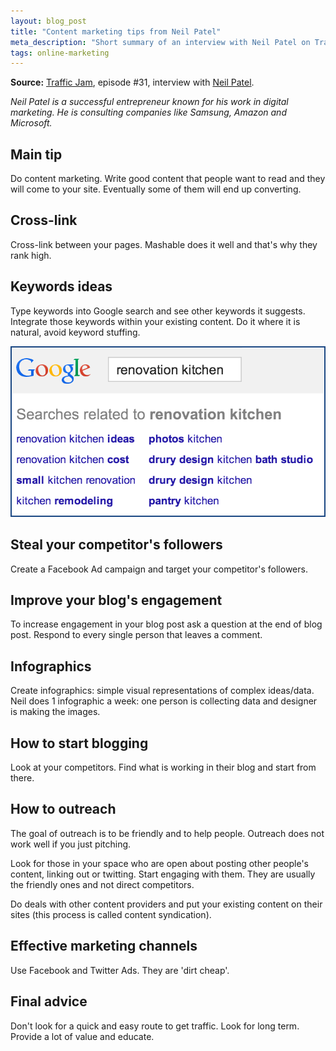 ```yaml
---
layout: blog_post
title: "Content marketing tips from Neil Patel"
meta_description: "Short summary of an interview with Neil Patel on Traffic Jam podcast about successfull internet marketing strategies."
tags: online-marketing
---
```


**Source:** [Traffic Jam](http://www.veravo.com/trafficjam/tj31-outreach-content-marketing-infographics-neil-patel/), episode #31, interview with <a href='http://en.wikipedia.org/wiki/Neil_Patel_(entrepreneur)'>Neil Patel</a>.

*Neil Patel is a successful entrepreneur known for his work in digital marketing. He is consulting companies like Samsung, Amazon and Microsoft.*

## Main tip

Do content marketing. Write good content that people want to read and they will come to your site. Eventually some of them will end up converting.

## Cross-link

Cross-link between your pages. Mashable does it well and that's why they rank high.

## Keywords ideas

Type keywords into Google search and see other keywords it suggests. Integrate those keywords within your existing content. Do it where it is natural, avoid keyword stuffing.

![Get keywords ideas from Google suggestions](/image/blog/2014-04-02-write-good-content-nail-patel-interview.png)

## Steal your competitor's followers

Create a Facebook Ad campaign and target your competitor's followers.

## Improve your blog's engagement

To increase engagement in your blog post ask a question at the end of blog post. Respond to every single person that leaves a comment.

## Infographics

Create infographics: simple visual representations of complex ideas/data. Neil does 1 infographic a week: one person is collecting data and designer is making the images.

## How to start blogging

Look at your competitors. Find what is working in their blog and start from there.

## How to outreach

The goal of outreach is to be friendly and to help people. Outreach does not work well if you just pitching.

Look for those in your space who are open about posting other people's content, linking out or twitting. Start engaging with them. They are usually the friendly ones and not direct competitors.

Do deals with other content providers and put your existing content on their sites (this process is called content syndication).

## Effective marketing channels

Use Facebook and Twitter Ads. They are 'dirt cheap'.

## Final advice

Don't look for a quick and easy route to get traffic. Look for long term. Provide a lot of value and educate.
